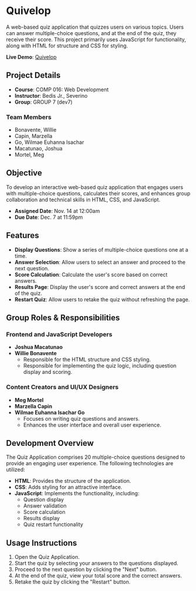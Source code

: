 # Quivelop

A web-based quiz application that quizzes users on various topics. Users can answer multiple-choice questions, and at the end of the quiz, they receive their score. This project primarily uses JavaScript for functionality, along with HTML for structure and CSS for styling.

**Live Demo**: [Quivelop](https://pi-josh.github.io/Quiz-Application/)

## Project Details

- **Course**: COMP 016: Web Development
- **Instructor**: Bedis Jr., Severino
- **Group**: GROUP 7 (dev7)

### Team Members

- Bonavente, Willie
- Capin, Marzella
- Go, Wilmae Euhanna Isachar
- Macatunao, Joshua
- Mortel, Meg

## Objective

To develop an interactive web-based quiz application that engages users with multiple-choice questions, calculates their scores, and enhances group collaboration and technical skills in HTML, CSS, and JavaScript.

- **Assigned Date**: Nov. 14 at 12:00am
- **Due Date**: Dec. 7 at 11:59pm

## Features

- **Display Questions**: Show a series of multiple-choice questions one at a time.
- **Answer Selection**: Allow users to select an answer and proceed to the next question.
- **Score Calculation**: Calculate the user's score based on correct answers.
- **Results Page**: Display the user's score and correct answers at the end of the quiz.
- **Restart Quiz**: Allow users to retake the quiz without refreshing the page.

## Group Roles & Responsibilities

### Frontend and JavaScript Developers
- **Joshua Macatunao**
- **Willie Bonavente**
  - Responsible for the HTML structure and CSS styling.
  - Responsible for implementing the quiz logic, including question display and scoring.

### Content Creators and UI/UX Designers
- **Meg Mortel**
- **Marzella Capin**
- **Wilmae Euhanna Isachar Go**
  - Focuses on writing quiz questions and answers.
  - Enhances the user interface and overall user experience.

## Development Overview

The Quiz Application comprises 20 multiple-choice questions designed to provide an engaging user experience. The following technologies are utilized:

- **HTML**: Provides the structure of the application.
- **CSS**: Adds styling for an attractive interface.
- **JavaScript**: Implements the functionality, including:
  - Question display
  - Answer validation
  - Score calculation
  - Results display
  - Quiz restart functionality

## Usage Instructions

1. Open the Quiz Application.
2. Start the quiz by selecting your answers to the questions displayed.
3. Proceed to the next question by clicking the "Next" button.
4. At the end of the quiz, view your total score and the correct answers.
5. Retake the quiz by clicking the "Restart" button.

